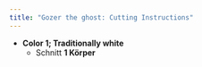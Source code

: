 ```yaml
---
title: "Gozer the ghost: Cutting Instructions"
---
```


- **Color 1; Traditionally white**
  - Schnitt **1 Körper**
